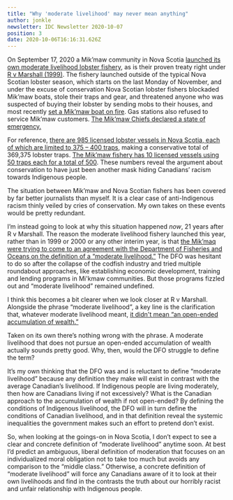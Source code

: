 ```yaml
---
title: "Why 'moderate livelihood' may never mean anything"
author: jonkle
newsletter: IDC Newsletter 2020-10-07
position: 3
date: 2020-10-06T16:16:31.626Z
---
```


On September 17, 2020 a Mik’maw community in Nova Scotia [launched its own moderate livelihood lobster fishery](https://www.cbc.ca/news/canada/nova-scotia/mikmaw-fishermen-self-regulated-fishery-lower-saulnierville-1.5727920), as is their proven treaty right under [R v Marshall (1999)](https://www.rcaanc-cirnac.gc.ca/eng/1100100028614/1539611557572). The fishery launched outside of the typical Nova Scotian lobster season, which starts on the last Monday of November, and under the excuse of conservation Nova Scotian lobster fishers blockaded Mik’maw boats, stole their traps and gear, and threatened anyone who was suspected of buying their lobster by sending mobs to their houses, and most recently [set a Mik’maw boat on fire](https://ca.news.yahoo.com/mikmaw-fishing-vessel-damaged-suspicious-162054610.html?guccounter=1&guce_referrer=aHR0cHM6Ly9kdWNrZHVja2dvLmNvbS8_dD1mZmFiJnE9bWlrbWF3K2JvYXQrYnVybmVkJmlhPXdlYg&guce_referrer_sig=AQAAAL-HO1XRpzlSGcXr0981eMLcJJEh17VwdrO-BTfYKu321a_vO7m5J6P9mklu7M408OV3NpsAA_76zYpHKPcN5B_Z6l1cilDfWm6oY2zHwNZJFsOD-8bfx9iPT6u7O-M0AlDkHKs9eJcbIVekJUC06SjM4_8PCJUtsTpF2FacRcLq). Gas stations also refused to service Mik’maw customers. [The Mik’maw Chiefs declared a state of emergency.](https://nsadvocate.org/2020/09/18/media-release-mikmaw-chiefs-declare-a-state-of-emergency/)

For reference, [there are 985 licensed lobster vessels in Nova Scotia, each of which are limited to 375 – 400 traps](https://thisfish.info/fishery/15/), making a conservative total of 369,375 lobster traps. [The Mik’maw fishery has 10 licensed vessels using 50 traps each for a total of 500](https://www.cbc.ca/news/canada/nova-scotia/mi-kmaw-lobster-fishery-grows-boats-1.5742365). These numbers reveal the argument about conservation to have just been another mask hiding Canadians’ racism towards Indigenous people.

The situation between Mik’maw and Nova Scotian fishers has been covered by far better journalists than myself. It is a clear case of anti-Indigenous racism thinly veiled by cries of conservation. My own takes on these events would be pretty redundant.

I’m instead going to look at why this situation happened *now*, 21 years after R v Marshall. The reason the moderate livelihood fishery launched this year, rather than in 1999 or 2000 or any other interim year, is that [the Mik’maq were trying to come to an agreement with the Department of Fisheries and Oceans on the definition of a “moderate livelihood.”](https://www.cbc.ca/news/indigenous/mi-kmaq-self-regulated-moderate-livelihood-fishery-1.5727622) The DFO was hesitant to do so after the collapse of the codfish industry and tried multiple roundabout approaches, like establishing economic development, training and lending programs in Mi'kmaw communities. But those programs fizzled out and “moderate livelihood” remained undefined.

I think this becomes a bit clearer when we look closer at R v Marshall. Alongside the phrase “moderate livelihood”, a key line is the clarification that, whatever moderate livelihood meant, [it didn't mean “an open-ended accumulation of wealth.”](https://www.rcaanc-cirnac.gc.ca/eng/1100100028614/1539611557572)

Taken on its own there’s nothing wrong with the phrase. A moderate livelihood that does not pursue an open-ended accumulation of wealth actually sounds pretty good. Why, then, would the DFO struggle to define the term?

It’s my own thinking that the DFO was and is reluctant to define “moderate livelihood” because any definition they make will exist in contrast with the average Canadian’s livelihood. If Indigenous people are living moderately, then how are Canadians living if not excessively? What is the Canadian approach to the accumulation of wealth if not open-ended? By defining the conditions of Indigenous livelihood, the DFO will in turn define the conditions of Canadian livelihood, and in that definition reveal the systemic inequalities the government makes such an effort to pretend don’t exist.

So, when looking at the goings-on in Nova Scotia, I don’t expect to see a clear and concrete definition of “moderate livelihood” anytime soon. At best I’d predict an ambiguous, liberal definition of moderation that focuses on an individualized moral obligation not to take too much but avoids any comparison to the “middle class.” Otherwise, a concrete definition of “moderate livelihood” will force any Canadians aware of it to look at their own livelihoods and find in the contrasts the truth about our horribly racist and unfair relationship with Indigenous people.
